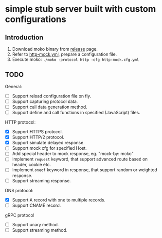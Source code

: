 # simple stub server built with custom configurations

## Introduction

1. Download moko binary from [release](//github.com/yadq/moko/releases) page.
1. Refer to [http-mock.yml](//github.com/yadq/moko/blob/master/examples/http-mock.yml), prepare a configuration file.
1. Execute moko: `./moko -protocol http -cfg http-mock.cfg.yml`

## TODO

General:

* [ ] Support reload configuration file on fly.
* [ ] Support capturing protocol data.
* [ ] Support call data generation method.
* [ ] Support define and call functions in specified (JavaScript) files.

HTTP protocol:

* [x] Support HTTPS protocol.
* [x] Support HTTP/2 protocol.
* [x] Support simulate delayed response.
* [ ] Support mock cfg for specified Host.
* [ ] Add special header to mock response, eg. "mock-by: moko"
* [ ] Implement `request` keyword, that support advanced route based on header, cookie etc.
* [ ] Implement `oneof` keyword in response, that support random or weighted response.
* [ ] Support streaming response.

DNS protocol:

* [x] Support A record with one to multiple records.
* [ ] Support CNAME record.

gRPC protocol

* [ ] Support unary method.
* [ ] Support streaming method.
